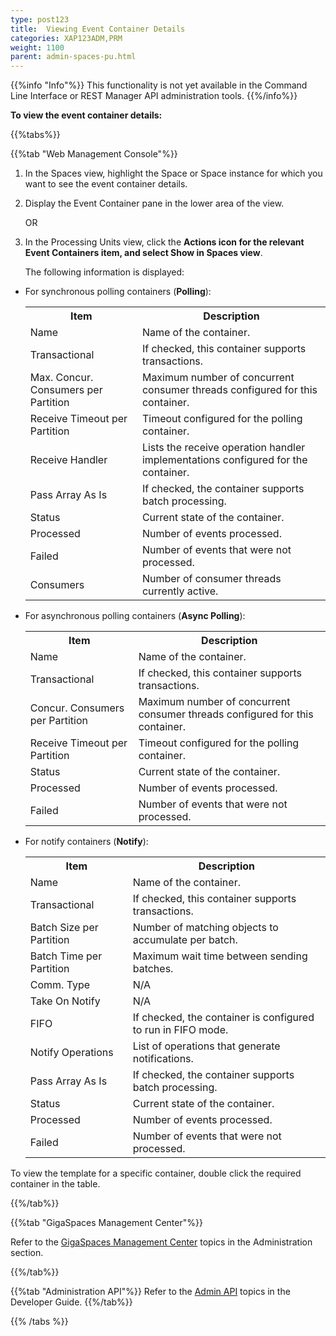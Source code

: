 ```yaml
---
type: post123
title:  Viewing Event Container Details
categories: XAP123ADM,PRM
weight: 1100
parent: admin-spaces-pu.html
---
```

 
{{%info "Info"%}}
This functionality is not yet available in the Command Line Interface or REST Manager API administration tools.
{{%/info%}}  
 
**To view the event container details:**


{{%tabs%}}

<!--
{{%tab "Command Line Interface"%}}
N/A
{{%/tab%}}

{{%tab "REST Manager API"%}}
N/A
{{%/tab%}}
-->

{{%tab "Web Management Console"%}}

1. In the Spaces view, highlight the Space or Space instance for which you want to see the event container details.
1. Display the Event Container pane in the lower area of the view.

	OR
1. In the Processing Units view, click the **Actions **icon for the relevant Event Containers item, and select S**how in Spaces view**.

	The following information is displayed:

* For synchronous polling containers (**Polling**):

	<table>
	<tr>
		<th>Item</th>
		<th>Description</th>
	</tr>
	<tr>
		<td>Name</td>
		<td>Name of the container.</td>
	</tr>
	<tr>
		<td>Transactional</td>
		<td>If checked,  this container supports transactions.</td>
	</tr>
	<tr>
		<td>Max. Concur. Consumers per Partition</td>
		<td>Maximum number of concurrent consumer threads configured for this container.</td>
	</tr>
	<tr>
		<td>Receive Timeout per Partition</td>
		<td>Timeout configured for the polling container. </td>
	</tr>
	<tr>
		<td>Receive Handler</td>
		<td>Lists the receive operation handler implementations configured for the container. </td>
	</tr>
	<tr>
		<td>Pass Array As Is</td>
		<td>If checked, the container supports batch processing.</td>
	</tr>
	<tr>
		<td>Status</td>
		<td>Current state of the container.</td>
	</tr>
	<tr>
		<td>Processed</td>
		<td>Number of events processed.</td>
	</tr>
	<tr>
		<td>Failed</td>
		<td>Number of events that were not processed.</td>
	</tr>
	<tr>
		<td>Consumers</td>
		<td>Number of consumer threads currently active.</td>
	</tr>
	</table>

* For asynchronous polling containers (**Async Polling**):

	<table>
	<tr>
		<th>Item</th>
		<th>Description</th>
	</tr>
	<tr>
		<td>Name</td>
		<td>Name of the container.</td>
	</tr>
	<tr>
		<td>Transactional</td>
		<td>If checked,  this container supports transactions.</td>
	</tr>
	<tr>
		<td>Concur. Consumers per Partition</td>
		<td>Maximum number of concurrent consumer threads configured for this container.</td>
	</tr>
	<tr>
		<td>Receive Timeout per Partition</td>
		<td>Timeout configured for the polling container. </td>
	</tr>
	<tr>
		<td>Status</td>
		<td>Current state of the container.</td>
	</tr>
	<tr>
		<td>Processed</td>
		<td>Number of events processed.</td>
	</tr>
	<tr>
		<td>Failed</td>
		<td>Number of events that were not processed.</td>
	</tr>
	</table>

* For notify containers (**Notify**):

	<table>
	<tr>
		<th>Item</th>
		<th>Description</th>
	</tr>
	<tr>
		<td>Name</td>
		<td>Name of the container.</td>
	</tr>
	<tr>
		<td>Transactional</td>
		<td>If checked,  this container supports transactions.</td>
	</tr>
	<tr>
		<td>Batch Size per Partition</td>
		<td>Number of matching objects to accumulate per batch.</td>
	</tr>
	<tr>
		<td>Batch Time per Partition</td>
		<td>Maximum wait time between sending batches.</td>
	</tr>
	<tr>
		<td>Comm. Type</td>
		<td>N/A</td>
	</tr>
	<tr>
		<td>Take On Notify</td>
		<td>N/A</td>
	</tr>
	<tr>
		<td>FIFO</td>
		<td>If checked, the container is configured to run in FIFO mode.</td>
	</tr>
	<tr>
		<td>Notify Operations</td>
		<td>List of operations that generate notifications.</td>
	</tr>
	<tr>
		<td>Pass Array As Is</td>
		<td>If checked, the container supports batch processing.</td>
	</tr>
	<tr>
		<td>Status</td>
		<td>Current state of the container.</td>
	</tr>
	<tr>
		<td>Processed </td>
		<td>Number of events processed.</td>
	</tr>
	<tr>
		<td>Failed</td>
		<td>Number of events that were not processed.</td>
	</tr>
	</table>

To view the template for a specific container, double click the required container in the table.

{{%/tab%}}


{{%tab "GigaSpaces Management Center"%}}

Refer to the [GigaSpaces Management Center](./gigaspaces-management-center.html) topics in the Administration section.

{{%/tab%}}

{{%tab "Administration API"%}}
Refer to the [Admin API](../dev-java/administration-and-monitoring-overview.html) topics in the Developer Guide.
{{%/tab%}}

{{% /tabs %}}

  